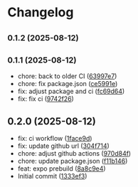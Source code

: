 # Changelog

## <small>0.1.2 (2025-08-12)</small>

## <small>0.1.1 (2025-08-12)</small>

* chore: back to older CI ([63997e7](https://github.com/adonaipinheiro/signature-touch/commit/63997e7))
* chore: fix package.json ([ce5991e](https://github.com/adonaipinheiro/signature-touch/commit/ce5991e))
* fix: adjust package and ci ([fc69d64](https://github.com/adonaipinheiro/signature-touch/commit/fc69d64))
* fix: fix ci ([9742f26](https://github.com/adonaipinheiro/signature-touch/commit/9742f26))

## 0.2.0 (2025-08-12)

* fix: ci workflow ([1face9d](https://github.com/adonaipinheiro/signature-touch/commit/1face9d))
* fix: update github url ([304f714](https://github.com/adonaipinheiro/signature-touch/commit/304f714))
* chore: adjust github actions ([970d84f](https://github.com/adonaipinheiro/signature-touch/commit/970d84f))
* chore: update package.json ([f11b146](https://github.com/adonaipinheiro/signature-touch/commit/f11b146))
* feat: expo prebuild ([8a8c9e4](https://github.com/adonaipinheiro/signature-touch/commit/8a8c9e4))
* Initial commit ([1333ef3](https://github.com/adonaipinheiro/signature-touch/commit/1333ef3))
